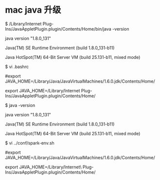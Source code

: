 # mac java 升级

$ /Library/Internet Plug-Ins/JavaAppletPlugin.plugin/Contents/Home/bin/java -version

java version "1.8.0\_131"

Java\(TM\) SE Runtime Environment \(build 1.8.0\_131-b11\)

Java HotSpot\(TM\) 64-Bit Server VM \(build 25.131-b11, mixed mode\)

$ vi .bashrc

\#export JAVA\_HOME=/Library/Java/JavaVirtualMachines/1.6.0.jdk/Contents/Home/

export JAVA\_HOME=/Library/Internet Plug-Ins/JavaAppletPlugin.plugin/Contents/Home/

$ java -version

java version "1.8.0\_131"

Java\(TM\) SE Runtime Environment \(build 1.8.0\_131-b11\)

Java HotSpot\(TM\) 64-Bit Server VM \(build 25.131-b11, mixed mode\)

$    vi ../conf/spark-env.sh

\#export JAVA\_HOME=/Library/Java/JavaVirtualMachines/1.6.0.jdk/Contents/Home/

export JAVA\_HOME=/Library/Internet\ Plug-Ins/JavaAppletPlugin.plugin/Contents/Home/

